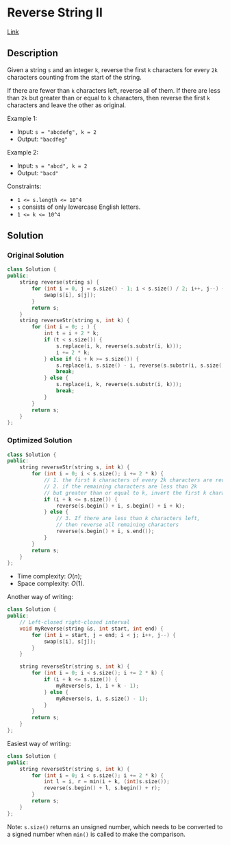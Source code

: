 # Reverse String II

[Link](https://leetcode.com/problems/reverse-string-ii/description/)

## Description

Given a string `s` and an integer `k`, reverse the first `k` characters for every `2k` characters counting from the start of the string.

If there are fewer than `k` characters left, reverse all of them. If there are less than `2k` but greater than or equal to `k` characters, then reverse the first `k` characters and leave the other as original.

Example 1:

- Input: `s = "abcdefg", k = 2`
- Output: `"bacdfeg"`

Example 2:

- Input: `s = "abcd", k = 2`
- Output: `"bacd"`

Constraints:

- `1 <= s.length <= 10^4`
- `s` consists of only lowercase English letters.
- `1 <= k <= 10^4`

## Solution

### Original Solution

```C++
class Solution {
public:
    string reverse(string s) {
        for (int i = 0, j = s.size() - 1; i < s.size() / 2; i++, j--) {
            swap(s[i], s[j]);
        }
        return s;
    }
    string reverseStr(string s, int k) {
        for (int i = 0; ; ) {
            int t = i + 2 * k;
            if (t < s.size()) {
                s.replace(i, k, reverse(s.substr(i, k)));
                i += 2 * k;
            } else if (i + k >= s.size()) {
                s.replace(i, s.size() - i, reverse(s.substr(i, s.size() - i)));
                break;
            } else {
                s.replace(i, k, reverse(s.substr(i, k)));
                break;
            }
        }
        return s;
    }
};
```

### Optimized Solution

```C++
class Solution {
public:
    string reverseStr(string s, int k) {
        for (int i = 0; i < s.size(); i += 2 * k) {
            // 1. the first k characters of every 2k characters are reversed
            // 2. if the remaining characters are less than 2k 
            // but greater than or equal to k, invert the first k characters
            if (i + k <= s.size()) {
                reverse(s.begin() + i, s.begin() + i + k);
            } else {
                // 3. If there are less than k characters left,
                // then reverse all remaining characters
                reverse(s.begin() + i, s.end());
            }
        }
        return s;
    }
};
```

- Time complexity: $O(n)$;
- Space complexity: $O(1)$.

Another way of writing:

```C++
class Solution {
public:
    // Left-closed right-closed interval
    void myReverse(string &s, int start, int end) {
        for (int i = start, j = end; i < j; i++, j--) {
            swap(s[i], s[j]);
        }
    }

    string reverseStr(string s, int k) {
        for (int i = 0; i < s.size(); i += 2 * k) {
            if (i + k <= s.size()) {
                myReverse(s, i, i + k - 1);
            } else {
                myReverse(s, i, s.size() - 1);
            }
        }
        return s;
    }
};
```

Easiest way of writing:

```C++
class Solution {
public:
    string reverseStr(string s, int k) {
        for (int i = 0; i < s.size(); i += 2 * k) {
            int l = i, r = min(i + k, (int)s.size());
            reverse(s.begin() + l, s.begin() + r);
        }
        return s;
    }
};
```

Note: `s.size()` returns an unsigned number, which needs to be converted to a signed number when `min()` is called to make the comparison.
